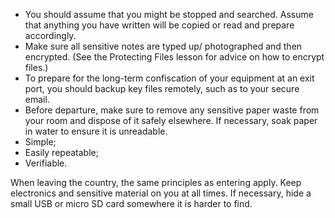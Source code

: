 [Title]: # (When Exiting Country)
[Difficulty]: # (Beginner)
[Order]: # (3)

*   You should assume that you might be stopped and searched. Assume that anything you have written will be copied or read and prepare accordingly.
*   Make sure all sensitive notes are typed up/ photographed and then encrypted. (See the Protecting Files lesson for advice on how to encrypt files.)
*   To prepare for the long-term confiscation of your equipment at an exit port, you should backup key files remotely, such as to your secure email.
*   Before departure, make sure to remove any sensitive paper waste from your room and dispose of it safely elsewhere. If necessary, soak paper in water to ensure it is unreadable.
*   Simple;
*   Easily repeatable;
*   Verifiable.

When leaving the country, the same principles as entering apply. Keep electronics and sensitive material on you at all times. If necessary, hide a small USB or micro SD card somewhere it is harder to find.

